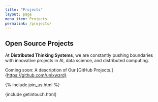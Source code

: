 ```yaml
---
title: "Projects"
layout: page
menu_item: Projects
permalink: /projects/
---
```


## Open Source Projects

At **Distributed Thinking Systems**, we are constantly pushing boundaries with innovative projects in AI, data science, and distributed computing.

Coming soon: A description of Our [GitHub Projects.]{https://github.com/unixwzrd}

{% include join_us.html %}

{include getintouch.html}
